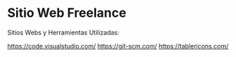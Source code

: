 # Sitio Web Freelance

Sitios Webs y Herramientas Utilizadas:

https://code.visualstudio.com/
https://git-scm.com/
https://tablericons.com/
